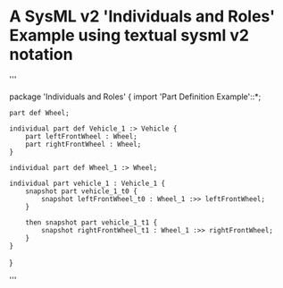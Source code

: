 # A SysML v2 'Individuals and Roles' Example using textual sysml v2 notation

'''

package 'Individuals and Roles' {
	import 'Part Definition Example'::*;
	
	part def Wheel;
	
	individual part def Vehicle_1 :> Vehicle {
		part leftFrontWheel : Wheel;
		part rightFrontWheel : Wheel;
	}
	
	individual part def Wheel_1 :> Wheel;
	
	individual part vehicle_1 : Vehicle_1 {
		snapshot part vehicle_1_t0 {
			snapshot leftFrontWheel_t0 : Wheel_1 :>> leftFrontWheel;
		}
		
		then snapshot part vehicle_1_t1 {
			snapshot rightFrontWheel_t1 : Wheel_1 :>> rightFrontWheel;
		}
	}
}

'''
